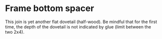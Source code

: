 # Frame bottom spacer #
This join is yet another flat dovetail (half-wood).
Be mindful that for the first time, the depth of the dovetail is not indicated by glue (limit between the two 2x4).